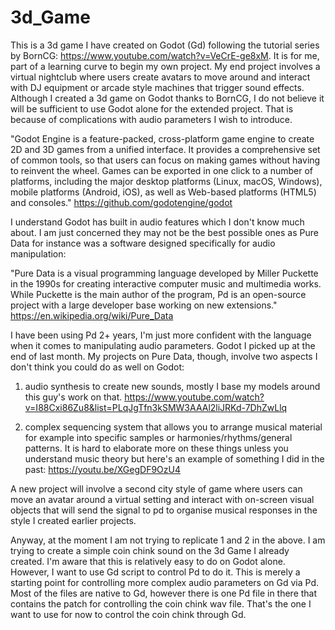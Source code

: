 # 3d_Game

This is a 3d game I have created on Godot (Gd) following the tutorial series by BornCG: https://www.youtube.com/watch?v=VeCrE-ge8xM. It is for me, part of a learning curve to begin my own project. My end project involves a virtual nightclub where users create avatars to move around and interact with DJ equipment or arcade style machines that trigger sound effects. Although I created a 3d game on Godot thanks to BornCG, I do not believe it will be sufficient to use Godot alone for the extended project. That is because of complications with audio parameters I wish to introduce.

"Godot Engine is a feature-packed, cross-platform game engine to create 2D and 3D games from a unified interface. It provides a comprehensive set of common tools, so that users can focus on making games without having to reinvent the wheel. Games can be exported in one click to a number of platforms, including the major desktop platforms (Linux, macOS, Windows), mobile platforms (Android, iOS), as well as Web-based platforms (HTML5) and consoles."
https://github.com/godotengine/godot

I understand Godot has built in audio features which I don't know much about. I am just concerned they may not be the best possible ones as Pure Data for instance was a software designed specifically for audio manipulation: 

"Pure Data is a visual programming language developed by Miller Puckette in the 1990s for creating interactive computer music and multimedia works. While Puckette is the main author of the program, Pd is an open-source project with a large developer base working on new extensions."
https://en.wikipedia.org/wiki/Pure_Data

I have been using Pd 2+ years, I'm just more confident with the language when it comes to manipulating audio parameters. Godot I picked up at the end of last month. My projects on Pure Data, though, involve two aspects I don't think you could do as well on Godot: 

1. audio synthesis to create new sounds, mostly I base my models around this guy's work on that.
https://www.youtube.com/watch?v=I88Cxi86Zu8&list=PLqJgTfn3kSMW3AAAl2liJRKd-7DhZwLlq

2. complex sequencing system that allows you to arrange musical material for example into specific samples or harmonies/rhythms/general patterns. It is hard to elaborate more on these things unless you understand music theory but here's an example of something I did in the past:
https://youtu.be/XGegDF9OzU4

A new project will involve a second city style of game where users can move an avatar around a virtual setting and interact with on-screen visual objects that will send the signal to pd to organise musical responses in the style I created earlier projects.

Anyway, at the moment I am not trying to replicate 1 and 2 in the above. I am trying to create a simple coin chink sound on the 3d Game I already created. I'm aware that this is relatively easy to do on Godot alone. However, I want to use Gd script to control Pd to do it. This is merely a starting point for controlling more complex audio parameters on Gd via Pd. Most of the files are native to Gd, however there is one Pd file in there that contains the patch for controlling the coin chink wav file. That's the one I want to use for now to control the coin chink through Gd.
